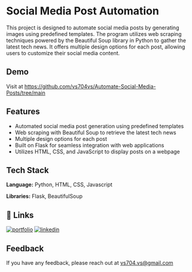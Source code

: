 
# Social Media Post Automation

This project is designed to automate social media posts by generating images using predefined templates. The program utilizes web scraping techniques powered by the Beautiful Soup library in Python to gather the latest tech news. It offers multiple design options for each post, allowing users to customize their social media content.

## Demo

Visit at https://github.com/vs704vs/Automate-Social-Media-Posts/tree/main
## Features

- Automated social media post generation using predefined templates
- Web scraping with Beautiful Soup to retrieve the latest tech news
- Multiple design options for each post
- Built on Flask for seamless integration with web applications
- Utilizes HTML, CSS, and JavaScript to display posts on a webpage

## Tech Stack

**Language:** Python, HTML, CSS, Javascript

**Libraries:** Flask, BeautifulSoup
## 🔗 Links
[![portfolio](https://img.shields.io/badge/my_portfolio-000?style=for-the-badge&logo=ko-fi&logoColor=white)](https://katherineoelsner.com/)
[![linkedin](https://img.shields.io/badge/linkedin-0A66C2?style=for-the-badge&logo=linkedin&logoColor=white)](https://www.linkedin.com/in/vishal79/)

## Feedback

If you have any feedback, please reach out at vs704.vs@gmail.com

